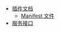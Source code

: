 <!-- docs/_sidebar.md -->

-   [插件文档](zh-cn/plugin/)
    -   [Manifest 文件](zh-cn/plugin/manifest)
-   [服务接口](zh-cn/server/)

